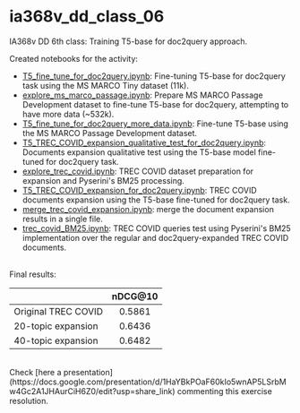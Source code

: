 # ia368v_dd_class_06
IA368v DD 6th class: Training T5-base for doc2query approach.

Created notebooks for the activity:

* [T5_fine_tune_for_doc2query.ipynb](T5_fine_tune_for_doc2query.ipynb): Fine-tuning T5-base for doc2query task using the MS MARCO Tiny dataset (11k).
* [explore_ms_marco_passage.ipynb](explore_ms_marco_passage.ipynb): Prepare MS MARCO Passage Development dataset to fine-tune T5-base for doc2query, attempting to have more data (~532k).
* [T5_fine_tune_for_doc2query_more_data.ipynb](T5_fine_tune_for_doc2query_more_data.ipynb): Fine-tune T5-base using the MS MARCO Passage Development dataset.
* [T5_TREC_COVID_expansion_qualitative_test_for_doc2query.ipynb](T5_TREC_COVID_expansion_qualitative_test_for_doc2query.ipynb): Documents expansion qualitative test using the T5-base model fine-tuned for doc2query task.
* [explore_trec_covid.ipynb](explore_trec_covid.ipynb): TREC COVID dataset preparation for expansion and Pyserini's BM25 processing.
* [T5_TREC_COVID_expansion_for_doc2query.ipynb](T5_TREC_COVID_expansion_for_doc2query.ipynb): TREC COVID documents expansion using the T5-base fine-tuned  for doc2query task.
* [merge_trec_covid_expansion.ipynb](merge_trec_covid_expansion.ipynb): merge the document expansion results in a single file.
* [trec_covid_BM25.ipynb](trec_covid_BM25.ipynb): TREC COVID queries test using Pyserini's BM25 implementation over the regular and doc2query-expanded TREC COVID documents.
<br />
Final results:

|    | nDCG@10 |
|----|:---: |
| Original TREC COVID| 0.5861|
| 20-topic expansion | 0.6436 |
| 40-topic expansion | 0.6482 |

<br />
Check [here a presentation](https://docs.google.com/presentation/d/1HaYBkPOaF60kIo5wnAP5LSrbMw4Gc2A1JHAurCiH6Z0/edit?usp=share_link) commenting this exercise resolution.
